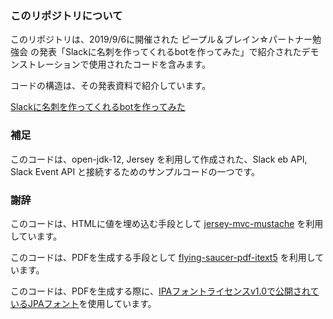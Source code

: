### このリポジトリについて

このリポジトリは、2019/9/6に開催された ピープル＆ブレイン☆パートナー勉強会 の発表「Slackに名刺を作ってくれるbotを作ってみた」で紹介されたデモンストレーションで使用されたコードを含みます。

コードの構造は、その発表資料で紹介しています。

[Slackに名刺を作ってくれるbotを作ってみた](https://prezi.com/view/SPIWONviydjZP39QQCNO/)

### 補足

このコードは、open-jdk-12, Jersey を利用して作成された、Slack eb API, Slack Event API と接続するためのサンプルコードの一つです。

### 謝辞

このコードは、HTMLに値を埋め込む手段として [jersey-mvc-mustache](https://mvnrepository.com/artifact/org.glassfish.jersey.ext/jersey-mvc-mustache) を利用しています。

このコードは、PDFを生成する手段として [flying-saucer-pdf-itext5](https://mvnrepository.com/artifact/org.xhtmlrenderer/flying-saucer-pdf-itext5) を利用しています。

このコードは、PDFを生成する際に、[IPAフォントライセンスv1.0で公開されているJPAフォント](https://jpafonts.osdn.jp/)を使用しています。

